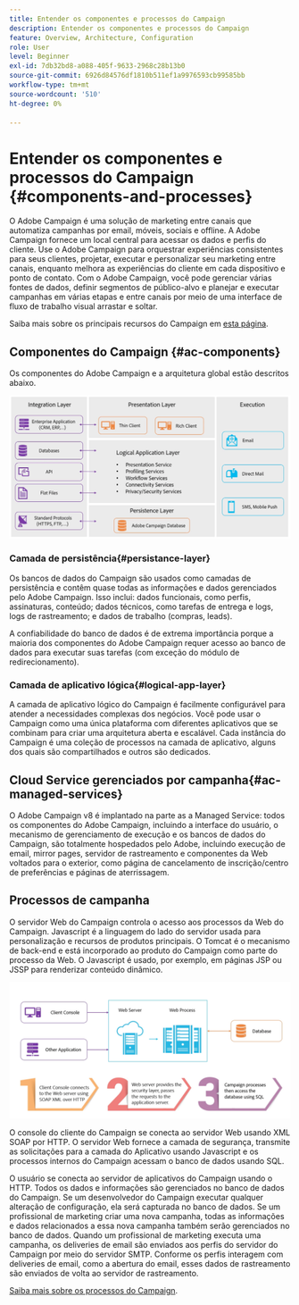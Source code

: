 ```yaml
---
title: Entender os componentes e processos do Campaign
description: Entender os componentes e processos do Campaign
feature: Overview, Architecture, Configuration
role: User
level: Beginner
exl-id: 7db32bd8-a088-405f-9633-2968c28b13b0
source-git-commit: 6926d84576df1810b511ef1a9976593cb99585bb
workflow-type: tm+mt
source-wordcount: '510'
ht-degree: 0%

---
```


# Entender os componentes e processos do Campaign {#components-and-processes}

O Adobe Campaign é uma solução de marketing entre canais que automatiza campanhas por email, móveis, sociais e offline. A Adobe Campaign fornece um local central para acessar os dados e perfis do cliente. Use o Adobe Campaign para orquestrar experiências consistentes para seus clientes, projetar, executar e personalizar seu marketing entre canais, enquanto melhora as experiências do cliente em cada dispositivo e ponto de contato. Com o Adobe Campaign, você pode gerenciar várias fontes de dados, definir segmentos de público-alvo e planejar e executar campanhas em várias etapas e entre canais por meio de uma interface de fluxo de trabalho visual arrastar e soltar.

Saiba mais sobre os principais recursos do Campaign em [esta página](../start/get-started.md).

## Componentes do Campaign {#ac-components}

Os componentes do Adobe Campaign e a arquitetura global estão descritos abaixo.

![](assets/do-not-localize//ac-components.png)



### Camada de persistência{#persistance-layer}

Os bancos de dados do Campaign são usados como camadas de persistência e contêm quase todas as informações e dados gerenciados pelo Adobe Campaign. Isso inclui: dados funcionais, como perfis, assinaturas, conteúdo; dados técnicos, como tarefas de entrega e logs, logs de rastreamento; e dados de trabalho (compras, leads).

A confiabilidade do banco de dados é de extrema importância porque a maioria dos componentes do Adobe Campaign requer acesso ao banco de dados para executar suas tarefas (com exceção do módulo de redirecionamento).

### Camada de aplicativo lógica{#logical-app-layer}

A camada de aplicativo lógico do Campaign é facilmente configurável para atender a necessidades complexas dos negócios. Você pode usar o Campaign como uma única plataforma com diferentes aplicativos que se combinam para criar uma arquitetura aberta e escalável. Cada instância do Campaign é uma coleção de processos na camada de aplicativo, alguns dos quais são compartilhados e outros são dedicados.

## Cloud Service gerenciados por campanha{#ac-managed-services}

O Adobe Campaign v8 é implantado na parte as a Managed Service: todos os componentes do Adobe Campaign, incluindo a interface do usuário, o mecanismo de gerenciamento de execução e os bancos de dados do Campaign, são totalmente hospedados pelo Adobe, incluindo execução de email, mirror pages, servidor de rastreamento e componentes da Web voltados para o exterior, como página de cancelamento de inscrição/centro de preferências e páginas de aterrissagem.

## Processos de campanha

O servidor Web do Campaign controla o acesso aos processos da Web do Campaign. Javascript é a linguagem do lado do servidor usada para personalização e recursos de produtos principais. O Tomcat é o mecanismo de back-end e está incorporado ao produto do Campaign como parte do processo da Web. O Javascript é usado, por exemplo, em páginas JSP ou JSSP para renderizar conteúdo dinâmico.

![](assets/do-not-localize/ac-processes.png)

O console do cliente do Campaign se conecta ao servidor Web usando XML SOAP por HTTP. O servidor Web fornece a camada de segurança, transmite as solicitações para a camada do Aplicativo usando Javascript e os processos internos do Campaign acessam o banco de dados usando SQL.

<!--The overall communication between Campaign processes are described in the following standalone deployment diagram: all Campaign components are installed in the same machine.

![](assets/do-not-localize//ac-standalone.png) -->

O usuário se conecta ao servidor de aplicativos do Campaign usando o HTTP. Todos os dados e informações são gerenciados no banco de dados do Campaign. Se um desenvolvedor do Campaign executar qualquer alteração de configuração, ela será capturada no banco de dados. Se um profissional de marketing criar uma nova campanha, todas as informações e dados relacionados a essa nova campanha também serão gerenciados no banco de dados. Quando um profissional de marketing executa uma campanha, os deliveries de email são enviados aos perfis do servidor do Campaign por meio do servidor SMTP. Conforme os perfis interagem com deliveries de email, como a abertura do email, esses dados de rastreamento são enviados de volta ao servidor de rastreamento.

[Saiba mais sobre os processos do Campaign](../architecture/general-architecture.md#dev-env).
